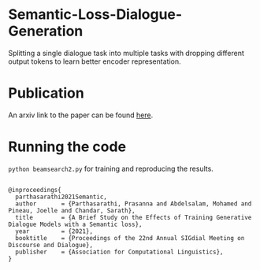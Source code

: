 # Semantic-Loss-Dialogue-Generation

Splitting a single dialogue task into multiple tasks with dropping different output tokens to learn better encoder representation.

# Publication

An arxiv link to the paper can be found [here](https://arxiv.org/abs/2106.10619).

# Running the code

`python beamsearch2.py` for training and reproducing the results.


```

@inproceedings{
  parthasarathi2021Semantic,
  author       = {Parthasarathi, Prasanna and Abdelsalam, Mohamed and Pineau, Joelle and Chandar, Sarath},
  title        = {A Brief Study on the Effects of Training Generative Dialogue Models with a Semantic loss},
  year         = {2021},
  booktitle    = {Proceedings of the 22nd Annual SIGdial Meeting on Discourse and Dialogue},
  publisher    = {Association for Computational Linguistics},
}
